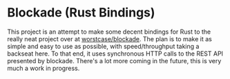 # Blockade (Rust Bindings)
This project is an attempt to make some decent bindings for Rust to
the really neat project over at
[worstcase/blockade](https://github.com/worstcase/blockade).
The plan is to make it as simple and easy to use as possible, with
speed/throughput taking a backseat here.  To that end, it uses
synchronous HTTP calls to the REST API presented by blockade.
There's a lot more coming in the future, this is very much a work
in progress.
